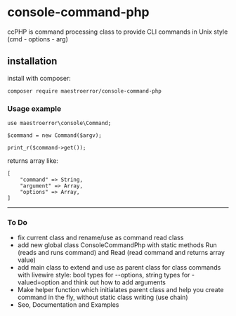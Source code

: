 # console-command-php
ccPHP is command processing class to provide CLI commands in Unix style (cmd - options - arg)

## installation
install with composer:
```
composer require maestroerror/console-command-php
```
### Usage example

```
use maestroerror\console\Command;

$command = new Command($argv);

print_r($command->get());
```
returns array like:  
```
[
    "command" => String,
    "argument" => Array,
    "options" => Array,
]
```

--------------------------------
### To Do
- fix current class and rename/use as command read class
- add new global class ConsoleCommandPhp with static methods Run (reads and runs command) and Read (read command and returns array value)
- add main class to extend and use as parent class for class commands with livewire style: bool types for --options, string types for -valued=option and think out how to add arguments
- Make helper function which initialates parent class and help you create command in the fly, without static class writing (use chain)
- Seo, Documentation and Examples